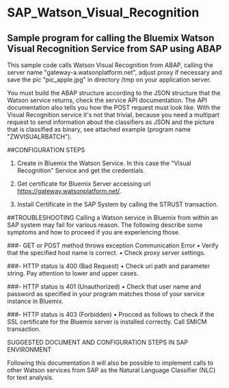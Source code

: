 # SAP_Watson_Visual_Recognition
Sample program for calling the Bluemix Watson Visual Recognition Service from SAP using ABAP
--------------------------------------------------------------------------------------------

This sample code calls Watson Visual Recognition from ABAP, calling the server name "gateway-a.watsonplatform.net", adjust proxy if necessary and save the pic "pic_apple.jpg" in directory /tmp on your application server.

You must build the ABAP structure according to the JSON structure that the Watson service returns, check the service API documentation.
The API documentation also tells you how the POST request must look like. With the Visual Recognition service it's not that trivial, because you need a multipart request to send information about the classifiers as JSON and the picture that is classified as binary, see attached example (program name "ZWVISUALRBATCH").

##CONFIGURATION STEPS

1) Create in Bluemix the Watson Service. In this case the "Visual Recognition" Service and get the credentials.

2) Get certificate for Bluemix Server accessing url https://gateway.watsonplatform.net/.

3) Install Certificate in the SAP System by calling the STRUST transaction.

##TROUBLESHOOTING
Calling a Watson service in Bluemix from within an SAP system may fail for various reason. The following
describe some symptoms and how to proceed if you are experiencing those.

###- GET or POST method throws exception Communication Error
• Verify that the specified host name is correct.
• Check proxy server settings.

###- HTTP status is 400 (Bad Request)
• Check uri path and parameter string. Pay attention to lower and upper cases.

###- HTTP status is 401 (Unauthorized)
• Check that user name and password as specified in your program matches those of your service instance
in Bluemix.

###- HTTP status is 403 (Forbidden)
• Procced as follows to check if the SSL certificate for the Bluemix server is installed correctly. Call SMICM transaction.


SUGGESTED DOCUMENT AND CONFIGURATION STEPS IN SAP ENVIRONMENT



Following this documentation it will also be possible to implement calls to other Watson services from SAP as the Natural Language Classifier (NLC) for text analysis.

